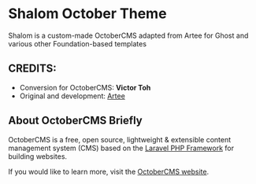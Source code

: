 Shalom October Theme
=====

Shalom is a custom-made OctoberCMS adapted from Artee for Ghost and various other Foundation-based templates


CREDITS:
--------
* Conversion for OctoberCMS: **Victor Toh**
* Original and development: [Artee](http://artee.pxt.be)


About OctoberCMS Briefly
------------------------
OctoberCMS is a free, open source, lightweight & extensible content management system (CMS) based on the [Laravel PHP Framework](http://laravel.com/) for building websites.

If you would like to learn more, visit the [OctoberCMS website](http://octobercms.com/).
